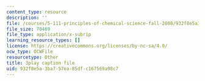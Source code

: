 ```yaml
---
content_type: resource
description: ''
file: /courses/5-111-principles-of-chemical-science-fall-2008/932f8e5a3ba757ea85dfc167569a98c7_MBz0swcfztQ.vtt
file_size: 70469
file_type: application/x-subrip
learning_resource_types: []
license: https://creativecommons.org/licenses/by-nc-sa/4.0/
ocw_type: OCWFile
resourcetype: Other
title: 3play caption file
uid: 932f8e5a-3ba7-57ea-85df-c167569a98c7
---
```

